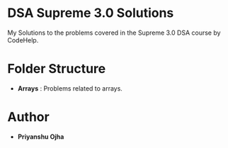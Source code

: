 # DSA Supreme 3.0 Solutions

My Solutions to the problems covered in the Supreme 3.0 DSA course by CodeHelp.

# Folder Structure
- **Arrays** : Problems related to arrays.

# Author
- **Priyanshu Ojha**
